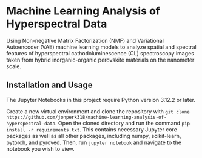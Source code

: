 # Machine Learning Analysis of Hyperspectral Data

Using Non-negative Matrix Factorization (NMF) and Variational Autoencoder (VAE) machine learning models to analyze 
spatial and spectral features of hyperspectral cathodoluminescence (CL) spectroscopy images taken from hybrid 
inorganic-organic perovskite materials on the nanometer scale.

## Installation and Usage

The Jupyter Notebooks in this project require Python version 3.12.2 or later.

Create a new virtual environment and clone the repository with `git clone https://github.com/jonperk318/machine-learning-analysis-of-hyperspectral-data`. 
Open the cloned directory and run the command `pip install -r requirements.txt`. This contains necessary Jupyter core 
packages as well as all other packages, including numpy, scikit-learn, pytorch, and pyroved. Then, run `jupyter notebook` 
and navigate to the notebook you wish to view.
